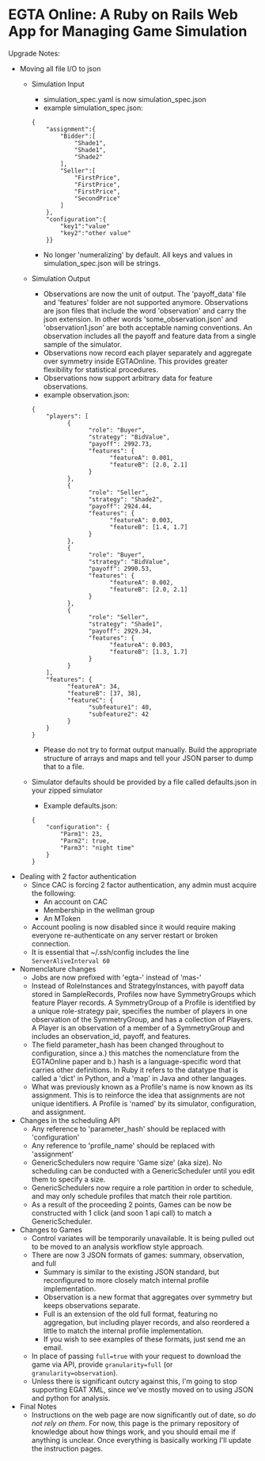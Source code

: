 EGTA Online: A Ruby on Rails Web App for Managing Game Simulation
=================================================================

Upgrade Notes:
* Moving all file I/O to json
    - Simulation Input
        + simulation\_spec.yaml is now simulation\_spec.json
        + example simulation\_spec.json:
    
        ```
        {
            "assignment":{
                "Bidder":[
                    "Shade1",
                    "Shade1",
                    "Shade2"
                ],
                "Seller":[
                    "FirstPrice",
                    "FirstPrice",
                    "FirstPrice",
                    "SecondPrice"
                ]
            },
            "configuration":{
                "key1":"value"
                "key2":"other value"
            }}
        ```
        + No longer 'numeralizing' by default.  All keys and values in simulation\_spec.json will be strings.
    - Simulation Output
        + Observations are now the unit of output.  The 'payoff_data' file and 'features' folder are not supported anymore.  Observations are json files that include the word 'observation' and carry the json extension.  In other words 'some\_observation.json' and 'observation1.json' are both acceptable naming conventions.  An observation includes all the payoff and feature data from a single sample of the simulator.
        + Observations now record each player separately and aggregate over symmetry inside EGTAOnline.  This provides greater flexibility for statistical procedures.
        + Observations now support arbitrary data for feature observations.
        + example observation.json:
    
        ```
        {
      	    "players": [
      		      {
      			        "role": "Buyer",
      			        "strategy": "BidValue",
      			        "payoff": 2992.73,
      			        "features": {
      				          "featureA": 0.001,
      				          "featureB": [2.0, 2.1]
      			        }
      		      },
      		      {
      			        "role": "Seller",
      			        "strategy": "Shade2",
      			        "payoff": 2924.44,
      			        "features": {
      				          "featureA": 0.003,
      				          "featureB": [1.4, 1.7]
      			        }
      		      },
      		      {
      			        "role": "Buyer",
      			        "strategy": "BidValue",
      			        "payoff": 2990.53,
      			        "features": {
      				          "featureA": 0.002,
      				          "featureB": [2.0, 2.1]
      			        }
      		      },
      		      {
      			        "role": "Seller",
      			        "strategy": "Shade1",
      			        "payoff": 2929.34,
      			        "features": {
      				          "featureA": 0.003,
      				          "featureB": [1.3, 1.7]
      			        }
      		      }
      	    ],
      	    "features": {
      		      "featureA": 34,
      		      "featureB": [37, 38],
      		      "featureC": {
      			        "subfeature1": 40,
      			        "subfeature2": 42
      		      }
      	    }
        }
        ```
        + Please do not try to format output manually.  Build the appropriate structure of arrays and maps and tell your JSON parser to dump that to a file.
    - Simulator defaults should be provided by a file called defaults.json in your zipped simulator
        + Example defaults.json:
    
        ```
        {
            "configuration": {
                "Parm1": 23,
                "Parm2": true,
                "Parm3": "night time"
            }
        }
        ```
* Dealing with 2 factor authentication
    - Since CAC is forcing 2 factor authentication, any admin must acquire the following:
        + An account on CAC
        + Membership in the wellman group
        + An MToken
    - Account pooling is now disabled since it would require making everyone re-authenticate on any server restart or broken connection.
    - It is essential that ~/.ssh/config includes the line `ServerAliveInterval 60`
* Nomenclature changes
    - Jobs are now prefixed with 'egta-' instead of 'mas-'
    - Instead of RoleInstances and StrategyInstances, with payoff data stored in SampleRecords, Profiles now have SymmetryGroups which feature Player records.  A SymmetryGroup of a Profile is identified by a unique role-strategy pair, specifies the number of players in one observation of the SymmetryGroup, and has a collection of Players.  A Player is an observation of a member of a SymmetryGroup and includes an observation\_id, payoff, and features.
    - The field parameter\_hash has been changed throughout to configuration, since a.) this matches the nomenclature from the EGTAOnline paper and b.) hash is a language-specific word that carries other definitions.  In Ruby it refers to the datatype that is called a 'dict' in Python, and a 'map' in Java and other languages.
    - What was previously known as a Profile's name is now known as its assignment.  This is to reinforce the idea that assignments are not unique identifiers.  A Profile is 'named' by its simulator, configuration, and assignment.
* Changes in the scheduling API
    - Any reference to 'parameter\_hash' should be replaced with 'configuration'
    - Any reference to 'profile\_name' should be replaced with 'assignment'
    - GenericSchedulers now require 'Game size' (aka size).  No scheduling can be conducted with a GenericScheduler until you edit them to specify a size.
    - GenericSchedulers now require a role partition in order to schedule, and may only schedule profiles that match their role partition.
    - As a result of the proceeding 2 points, Games can be now be constructed with 1 click (and soon 1 api call) to match a GenericScheduler.
* Changes to Games
    - Control variates will be temporarily unavailable.  It is being pulled out to be moved to an analysis workflow style approach.
    - There are now 3 JSON formats of games: summary, observation, and full
        + Summary is similar to the existing JSON standard, but reconfigured to more closely match internal profile implementation.
        + Observation is a new format that aggregates over symmetry but keeps observations separate.
        + Full is an extension of the old full format, featuring no aggregation, but including player records, and also reordered a little to match the internal profile implementation.
        + If you wish to see examples of these formats, just send me an email.
    - In place of passing `full=true` with your request to download the game via API, provide `granularity=full` (or `granularity=observation`).
    - Unless there is significant outcry against this, I'm going to stop supporting EGAT XML, since we've mostly moved on to using JSON and python for analysis.
* Final Notes
    - Instructions on the web page are now significantly out of date, so _do not rely on them_.  For now, this page is the primary repository of knowledge about how things work, and you should email me if anything is unclear.  Once everything is basically working I'll update the instruction pages.